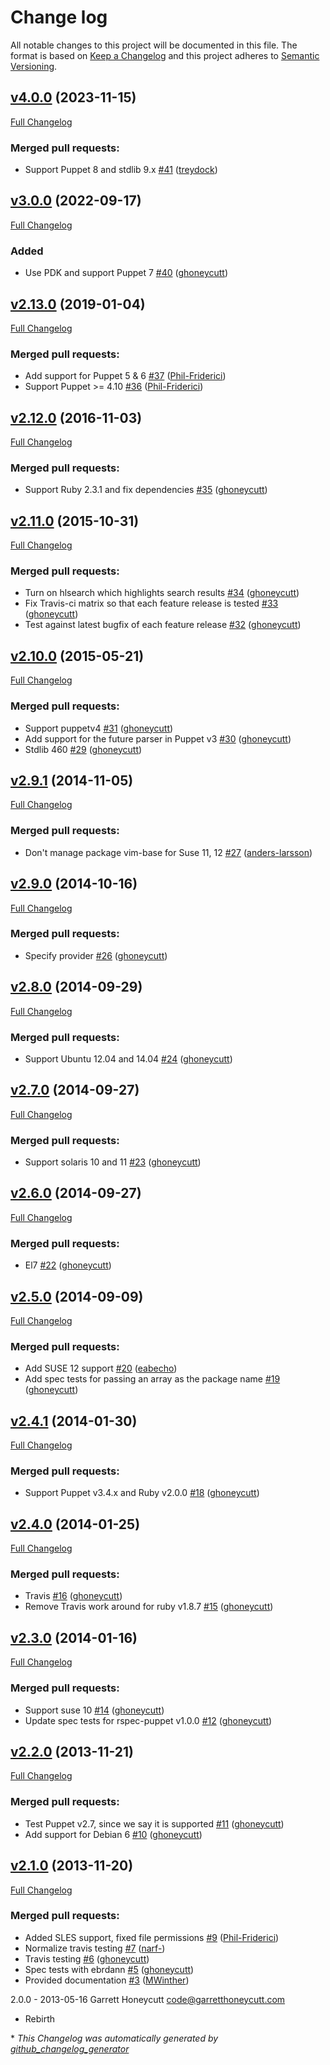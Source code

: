 # Change log

All notable changes to this project will be documented in this file. The format is based on [Keep a Changelog](http://keepachangelog.com/en/1.0.0/) and this project adheres to [Semantic Versioning](http://semver.org).

## [v4.0.0](https://github.com/ghoneycutt/puppet-module-vim/tree/v4.0.0) (2023-11-15)

[Full Changelog](https://github.com/ghoneycutt/puppet-module-vim/compare/v3.0.0...v4.0.0)

### Merged pull requests:

- Support Puppet 8 and stdlib 9.x [\#41](https://github.com/ghoneycutt/puppet-module-vim/pull/41) ([treydock](https://github.com/treydock))

## [v3.0.0](https://github.com/ghoneycutt/puppet-module-vim/tree/v3.0.0) (2022-09-17)

[Full Changelog](https://github.com/ghoneycutt/puppet-module-vim/compare/v2.13.0...v3.0.0)

### Added

- Use PDK and support Puppet 7 [\#40](https://github.com/ghoneycutt/puppet-module-vim/pull/40) ([ghoneycutt](https://github.com/ghoneycutt))

## [v2.13.0](https://github.com/ghoneycutt/puppet-module-vim/tree/v2.13.0) (2019-01-04)

[Full Changelog](https://github.com/ghoneycutt/puppet-module-vim/compare/v2.12.0...v2.13.0)

### Merged pull requests:

- Add support for Puppet 5 & 6 [\#37](https://github.com/ghoneycutt/puppet-module-vim/pull/37) ([Phil-Friderici](https://github.com/Phil-Friderici))
- Support Puppet \>= 4.10 [\#36](https://github.com/ghoneycutt/puppet-module-vim/pull/36) ([Phil-Friderici](https://github.com/Phil-Friderici))

## [v2.12.0](https://github.com/ghoneycutt/puppet-module-vim/tree/v2.12.0) (2016-11-03)

[Full Changelog](https://github.com/ghoneycutt/puppet-module-vim/compare/v2.11.0...v2.12.0)

### Merged pull requests:

- Support Ruby 2.3.1 and fix dependencies [\#35](https://github.com/ghoneycutt/puppet-module-vim/pull/35) ([ghoneycutt](https://github.com/ghoneycutt))

## [v2.11.0](https://github.com/ghoneycutt/puppet-module-vim/tree/v2.11.0) (2015-10-31)

[Full Changelog](https://github.com/ghoneycutt/puppet-module-vim/compare/v2.10.0...v2.11.0)

### Merged pull requests:

- Turn on hlsearch which highlights search results [\#34](https://github.com/ghoneycutt/puppet-module-vim/pull/34) ([ghoneycutt](https://github.com/ghoneycutt))
- Fix Travis-ci matrix so that each feature release is tested [\#33](https://github.com/ghoneycutt/puppet-module-vim/pull/33) ([ghoneycutt](https://github.com/ghoneycutt))
- Test against latest bugfix of each feature release [\#32](https://github.com/ghoneycutt/puppet-module-vim/pull/32) ([ghoneycutt](https://github.com/ghoneycutt))

## [v2.10.0](https://github.com/ghoneycutt/puppet-module-vim/tree/v2.10.0) (2015-05-21)

[Full Changelog](https://github.com/ghoneycutt/puppet-module-vim/compare/v2.9.1...v2.10.0)

### Merged pull requests:

- Support puppetv4 [\#31](https://github.com/ghoneycutt/puppet-module-vim/pull/31) ([ghoneycutt](https://github.com/ghoneycutt))
- Add support for the future parser in Puppet v3 [\#30](https://github.com/ghoneycutt/puppet-module-vim/pull/30) ([ghoneycutt](https://github.com/ghoneycutt))
- Stdlib 460 [\#29](https://github.com/ghoneycutt/puppet-module-vim/pull/29) ([ghoneycutt](https://github.com/ghoneycutt))

## [v2.9.1](https://github.com/ghoneycutt/puppet-module-vim/tree/v2.9.1) (2014-11-05)

[Full Changelog](https://github.com/ghoneycutt/puppet-module-vim/compare/v2.9.0...v2.9.1)

### Merged pull requests:

- Don't manage package vim-base for Suse 11, 12 [\#27](https://github.com/ghoneycutt/puppet-module-vim/pull/27) ([anders-larsson](https://github.com/anders-larsson))

## [v2.9.0](https://github.com/ghoneycutt/puppet-module-vim/tree/v2.9.0) (2014-10-16)

[Full Changelog](https://github.com/ghoneycutt/puppet-module-vim/compare/v2.8.0...v2.9.0)

### Merged pull requests:

- Specify provider [\#26](https://github.com/ghoneycutt/puppet-module-vim/pull/26) ([ghoneycutt](https://github.com/ghoneycutt))

## [v2.8.0](https://github.com/ghoneycutt/puppet-module-vim/tree/v2.8.0) (2014-09-29)

[Full Changelog](https://github.com/ghoneycutt/puppet-module-vim/compare/v2.7.0...v2.8.0)

### Merged pull requests:

- Support Ubuntu 12.04 and 14.04 [\#24](https://github.com/ghoneycutt/puppet-module-vim/pull/24) ([ghoneycutt](https://github.com/ghoneycutt))

## [v2.7.0](https://github.com/ghoneycutt/puppet-module-vim/tree/v2.7.0) (2014-09-27)

[Full Changelog](https://github.com/ghoneycutt/puppet-module-vim/compare/v2.6.0...v2.7.0)

### Merged pull requests:

- Support solaris 10 and 11 [\#23](https://github.com/ghoneycutt/puppet-module-vim/pull/23) ([ghoneycutt](https://github.com/ghoneycutt))

## [v2.6.0](https://github.com/ghoneycutt/puppet-module-vim/tree/v2.6.0) (2014-09-27)

[Full Changelog](https://github.com/ghoneycutt/puppet-module-vim/compare/v2.5.0...v2.6.0)

### Merged pull requests:

- El7 [\#22](https://github.com/ghoneycutt/puppet-module-vim/pull/22) ([ghoneycutt](https://github.com/ghoneycutt))

## [v2.5.0](https://github.com/ghoneycutt/puppet-module-vim/tree/v2.5.0) (2014-09-09)

[Full Changelog](https://github.com/ghoneycutt/puppet-module-vim/compare/v2.4.1...v2.5.0)

### Merged pull requests:

- Add SUSE 12 support [\#20](https://github.com/ghoneycutt/puppet-module-vim/pull/20) ([eabecho](https://github.com/eabecho))
- Add spec tests for passing an array as the package name [\#19](https://github.com/ghoneycutt/puppet-module-vim/pull/19) ([ghoneycutt](https://github.com/ghoneycutt))

## [v2.4.1](https://github.com/ghoneycutt/puppet-module-vim/tree/v2.4.1) (2014-01-30)

[Full Changelog](https://github.com/ghoneycutt/puppet-module-vim/compare/v2.4.0...v2.4.1)

### Merged pull requests:

- Support Puppet v3.4.x and Ruby v2.0.0 [\#18](https://github.com/ghoneycutt/puppet-module-vim/pull/18) ([ghoneycutt](https://github.com/ghoneycutt))

## [v2.4.0](https://github.com/ghoneycutt/puppet-module-vim/tree/v2.4.0) (2014-01-25)

[Full Changelog](https://github.com/ghoneycutt/puppet-module-vim/compare/v2.3.0...v2.4.0)

### Merged pull requests:

- Travis [\#16](https://github.com/ghoneycutt/puppet-module-vim/pull/16) ([ghoneycutt](https://github.com/ghoneycutt))
- Remove Travis work around for ruby v1.8.7 [\#15](https://github.com/ghoneycutt/puppet-module-vim/pull/15) ([ghoneycutt](https://github.com/ghoneycutt))

## [v2.3.0](https://github.com/ghoneycutt/puppet-module-vim/tree/v2.3.0) (2014-01-16)

[Full Changelog](https://github.com/ghoneycutt/puppet-module-vim/compare/v2.2.0...v2.3.0)

### Merged pull requests:

- Support suse 10 [\#14](https://github.com/ghoneycutt/puppet-module-vim/pull/14) ([ghoneycutt](https://github.com/ghoneycutt))
- Update spec tests for rspec-puppet v1.0.0 [\#12](https://github.com/ghoneycutt/puppet-module-vim/pull/12) ([ghoneycutt](https://github.com/ghoneycutt))

## [v2.2.0](https://github.com/ghoneycutt/puppet-module-vim/tree/v2.2.0) (2013-11-21)

[Full Changelog](https://github.com/ghoneycutt/puppet-module-vim/compare/v2.1.0...v2.2.0)

### Merged pull requests:

- Test Puppet v2.7, since we say it is supported [\#11](https://github.com/ghoneycutt/puppet-module-vim/pull/11) ([ghoneycutt](https://github.com/ghoneycutt))
- Add support for Debian 6 [\#10](https://github.com/ghoneycutt/puppet-module-vim/pull/10) ([ghoneycutt](https://github.com/ghoneycutt))

## [v2.1.0](https://github.com/ghoneycutt/puppet-module-vim/tree/v2.1.0) (2013-11-20)

[Full Changelog](https://github.com/ghoneycutt/puppet-module-vim/compare/2fa849ae26a8700b6b98eb2db6a12d9719682d6d...v2.1.0)

### Merged pull requests:

- Added SLES support, fixed file permissions [\#9](https://github.com/ghoneycutt/puppet-module-vim/pull/9) ([Phil-Friderici](https://github.com/Phil-Friderici))
- Normalize travis testing [\#7](https://github.com/ghoneycutt/puppet-module-vim/pull/7) ([narf-](https://github.com/narf-))
- Travis testing [\#6](https://github.com/ghoneycutt/puppet-module-vim/pull/6) ([ghoneycutt](https://github.com/ghoneycutt))
- Spec tests with ebrdann [\#5](https://github.com/ghoneycutt/puppet-module-vim/pull/5) ([ghoneycutt](https://github.com/ghoneycutt))
- Provided documentation [\#3](https://github.com/ghoneycutt/puppet-module-vim/pull/3) ([MWinther](https://github.com/MWinther))

2.0.0 - 2013-05-16 Garrett Honeycutt <code@garretthoneycutt.com>
* Rebirth


\* *This Changelog was automatically generated by [github_changelog_generator](https://github.com/github-changelog-generator/github-changelog-generator)*
